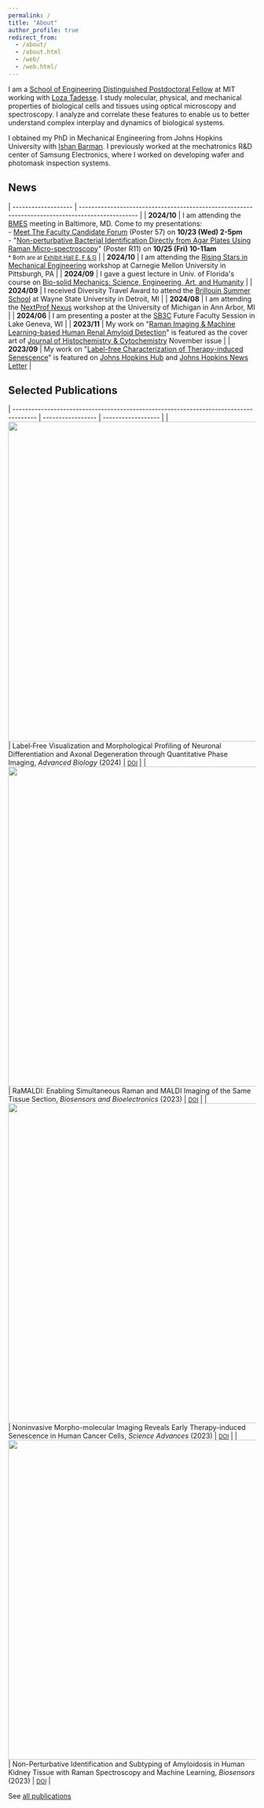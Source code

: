 ```yaml
---
permalink: /
title: "About"
author_profile: true
redirect_from: 
  - /about/
  - /about.html
  - /web/
  - /web.html/
---
```


I am a [School of Engineering Distinguished Postdoctoral Fellow](https://engineering.mit.edu/the-mit-postdoctoral-fellowship-program-for-engineering-excellence/) at MIT working with [Loza Tadesse](https://tadesselab.mit.edu/). I study molecular, physical, and mechanical properties of biological cells and tissues using optical microscopy and spectroscopy. I analyze and correlate these features to enable us to better understand complex interplay and dynamics of biological systems.


I obtained my PhD in Mechanical Engineering from Johns Hopkins University with [Ishan Barman](https://www.barman.wse.jhu.edu/). I previously worked at the mechatronics R&D center of Samsung Electronics, where I worked on developing wafer and photomask inspection systems.

News
------

| ------------------- | ------------------------------------------------------------------------------------------------ |
| <b>2024/10</b>      | I am attending the [BMES](https://www.bmes.org/bmes2024) meeting in Baltimore, MD. Come to my presentations: <br /> - <u>Meet The Faculty Candidate Forum</u> (Poster 57) on <b>10/23 (Wed) 2-5pm</b> <br /> - "<u>Non-perturbative Bacterial Identification Directly from Agar Plates Using Raman Micro-spectroscopy</u>" (Poster R11) on <b>10/25 (Fri) 10-11am</b> <br /><small>\* Both are at <u>Exhibit Hall E, F & G</u></small>   |
| <b>2024/10</b>      | I am attending the [Rising Stars in Mechanical Engineering](https://www.meche.engineering.cmu.edu/rising-stars.html) workshop at Carnegie Mellon University in Pittsburgh, PA            |
| <b>2024/09</b>      | I gave a guest lecture in Univ. of Florida's course on [Bio-solid Mechanics: Science, Engineering, Art, and Humanity](https://mae.ufl.edu/wp-content/uploads/gravity_forms/4-733e705ca6cf77d85a88e5eaa85d34fc/2024/08/egm-4592_fall2024.pdf)            |
| <b>2024/09</b>      | I received Diversity Travel Award to attend the [Brillouin Summer School](https://www.brilloptics.org/brillouin-summer-school.html) at Wayne State University in Detroit, MI            |
| <b>2024/08</b>      | I am attending the [NextProf Nexus](https://nextprof.engin.umich.edu/nextprof-nexus/) workshop at the University of Michigan in Ann Arbor, MI            |
| <b>2024/06</b>      | I am presenting a poster at the [SB3C](https://sb3c.org/) Future Faculty Session in Lake Geneva, WI            |
| <b>2023/11</b>      | My work on "[Raman Imaging & Machine Learning-based Human Renal Amyloid Detection](https://doi.org/10.1369/00221554231206858)" is featured as the cover art of [Journal of Histochemistry & Cytochemistry](https://journals.sagepub.com/loi/jhca/group/d2020.y2023) November issue                                       |
| <b>2023/09</b>      | My work on "[Label-free Characterization of Therapy-induced Senescence](https://doi.org/10.1126/sciadv.adg6231)" is featured on [Johns Hopkins Hub](https://hub.jhu.edu/2023/09/22/microscopy-cancer-detection/) and [Johns Hopkins News Letter](https://www.jhunewsletter.com/article/2023/10/microscopy-methods-have-potential-to-detect-treatment-resistant-cancer-cells-early)                      |


Selected Publications
------

| ------------------------------------------------------------------------------------- | ----------------- | ------------------ |
| <img src='/images/ToC_AdvBiol.jpeg' width="650px" height="auto" style="vertical-align:middle" /> | Label‐Free Visualization and Morphological Profiling of Neuronal Differentiation and Axonal Degeneration through Quantitative Phase Imaging, <i>Advanced Biology</i> (2024) | <small>[DOI](https://doi.org/10.1369/00221554231206858)</small> | 
| <img src='/images/ToC_RaMALDI.jpg' width="650px" height="auto" style="vertical-align:middle" /> | RaMALDI: Enabling Simultaneous Raman and MALDI Imaging of the Same Tissue Section, <i>Biosensors and Bioelectronics</i> (2023) | <small>[DOI](https://doi.org/10.1016/j.bios.2023.115597)</small> |
| <img src='/images/QPI_Senescence.jpg' width="650px" height="auto" style="vertical-align:middle" /> | Noninvasive Morpho-molecular Imaging Reveals Early Therapy-induced Senescence in Human Cancer Cells, <i>Science Advances</i> (2023) | <small>[DOI](https://doi.org/10.1126/sciadv.adg6231)</small> |
| <img src='/images/ToC_Amyloid.jpg' width="650px" height="auto" style="vertical-align:middle" /> | Non-Perturbative Identification and Subtyping of Amyloidosis in Human Kidney Tissue with Raman Spectroscopy and Machine Learning, <i>Biosensors</i> (2023) | <small>[DOI](https://doi.org/10.3390/bios13040466)</small> |

See [all publications](https://jhkim0714.github.io/publications)
